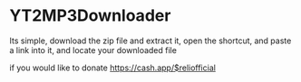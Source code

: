# YT2MP3Downloader

Its simple, download the zip file and extract it, open the shortcut, and paste a link into it, and locate your downloaded file
























































if you would like to donate https://cash.app/$reliofficial
